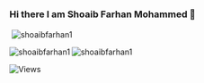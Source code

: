 ### Hi there I am Shoaib Farhan Mohammed 👋

<p>&nbsp;<img align="center" src="https://github-readme-stats.vercel.app/api?username=shoaibfarhan1&show_icons=true&locale=en" alt="shoaibfarhan1" /></p>

<p><img align="left" src="https://github-readme-stats.vercel.app/api/top-langs?username=shoaibfarhan1&show_icons=true&locale=en&layout=compact" alt="shoaibfarhan1" /></p>


<p><img align="center" src="https://github-readme-streak-stats.herokuapp.com/?user=shoaibfarhan1&" alt="shoaibfarhan1" /></p>

![Views](https://komarev.com/ghpvc/?username=shoaibfarhan1)
